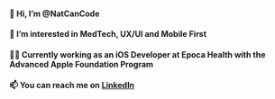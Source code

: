 #### 👋 Hi, I’m @NatCanCode
#### 👀 I’m interested in MedTech, UX/UI and Mobile First
#### 👩‍💻 Currently working as an iOS Developer at Epoca Health with the Advanced Apple Foundation Program
#### 📫 You can reach me on [LinkedIn]

[LinkedIn]: https://www.linkedin.com/in/nathaliepiat/?locale=en_US

<!---
NatCanCode/NatCanCode is a ✨ special ✨ repository because its `README.md` (this file) appears on your GitHub profile.
You can click the Preview link to take a look at your changes.
--->

